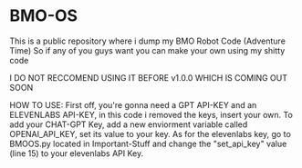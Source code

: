 # BMO-OS
This is a public repository where i dump my BMO Robot Code (Adventure Time) So if any of you guys want you can make your own using my shitty code


I DO NOT RECCOMEND USING IT BEFORE v1.0.0 WHICH IS COMING OUT SOON

HOW TO USE:
First off, you're gonna need a GPT API-KEY and an ELEVENLABS API-KEY, in this code i removed the keys, insert your own.
To add your CHAT-GPT Key, add a new enviorment variable called OPENAI_API_KEY, set its value to your key.
As for the elevenlabs key, go to BMOOS.py located in Important-Stuff and change the "set_api_key" value (line 15) to your elevenlabs API Key.


